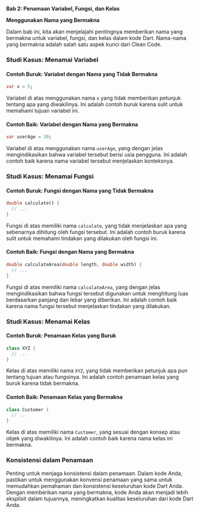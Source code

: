 **Bab 2: Penamaan Variabel, Fungsi, dan Kelas**

**Menggunakan Nama yang Bermakna**

Dalam bab ini, kita akan menjelajahi pentingnya memberikan nama yang bermakna untuk variabel, fungsi, dan kelas dalam kode Dart. Nama-nama yang bermakna adalah salah satu aspek kunci dari Clean Code.

### Studi Kasus: Menamai Variabel

#### Contoh Buruk: Variabel dengan Nama yang Tidak Bermakna
```dart
var x = 5;
```
Variabel di atas menggunakan nama `x` yang tidak memberikan petunjuk tentang apa yang diwakilinya. Ini adalah contoh buruk karena sulit untuk memahami tujuan variabel ini.

#### Contoh Baik: Variabel dengan Nama yang Bermakna
```dart
var userAge = 30;
```
Variabel di atas menggunakan nama `userAge`, yang dengan jelas mengindikasikan bahwa variabel tersebut berisi usia pengguna. Ini adalah contoh baik karena nama variabel tersebut menjelaskan konteksnya.

### Studi Kasus: Menamai Fungsi

#### Contoh Buruk: Fungsi dengan Nama yang Tidak Bermakna
```dart
double calculate() {
  // ...
}
```
Fungsi di atas memiliki nama `calculate`, yang tidak menjelaskan apa yang sebenarnya dihitung oleh fungsi tersebut. Ini adalah contoh buruk karena sulit untuk memahami tindakan yang dilakukan oleh fungsi ini.

#### Contoh Baik: Fungsi dengan Nama yang Bermakna
```dart
double calculateArea(double length, double width) {
  // ...
}
```
Fungsi di atas memiliki nama `calculateArea`, yang dengan jelas mengindikasikan bahwa fungsi tersebut digunakan untuk menghitung luas berdasarkan panjang dan lebar yang diberikan. Ini adalah contoh baik karena nama fungsi tersebut menjelaskan tindakan yang dilakukan.

### Studi Kasus: Menamai Kelas

#### Contoh Buruk: Penamaan Kelas yang Buruk
```dart
class XYZ {
  // ...
}
```
Kelas di atas memiliki nama `XYZ`, yang tidak memberikan petunjuk apa pun tentang tujuan atau fungsinya. Ini adalah contoh penamaan kelas yang buruk karena tidak bermakna.

#### Contoh Baik: Penamaan Kelas yang Bermakna
```dart
class Customer {
  // ...
}
```
Kelas di atas memiliki nama `Customer`, yang sesuai dengan konsep atau objek yang diwakilinya. Ini adalah contoh baik karena nama kelas ini bermakna.

### Konsistensi dalam Penamaan

Penting untuk menjaga konsistensi dalam penamaan. Dalam kode Anda, pastikan untuk menggunakan konvensi penamaan yang sama untuk memudahkan pemahaman dan konsistensi keseluruhan kode Dart Anda. Dengan memberikan nama yang bermakna, kode Anda akan menjadi lebih eksplisit dalam tujuannya, meningkatkan kualitas keseluruhan dari kode Dart Anda.